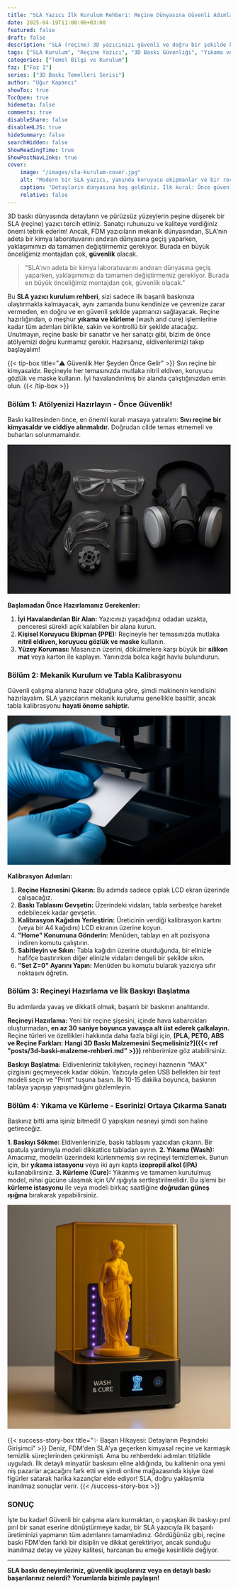 ```yaml
---
title: "SLA Yazıcı İlk Kurulum Rehberi: Reçine Dünyasına Güvenli Adımlar"
date: 2025-04-19T11:00:00+03:00
featured: false
draft: false
description: "SLA (reçine) 3D yazıcınızı güvenli ve doğru bir şekilde kurun. Reçine hazırlığından tabla kalibrasyonuna, baskı sonrası yıkama ve kürleme adımlarına kadar her şeyi öğrenin. Güvenlik önceliklidir!"
tags: ["SLA Kurulum", "Reçine Yazıcı", "3D Baskı Güvenliği", "Yıkama ve Kürleme", "İlk Baskı SLA", "Reçine Bakımı", "UV Reçine", "Başlangıç Rehberi", "Teknik İpuçları"]
categories: ["Temel Bilgi ve Kurulum"]
faz: ["Faz 1"]
series: ["3D Baskı Temelleri Serisi"]
author: "Uğur Kapancı"
showToc: true
TocOpen: true
hidemeta: false
comments: true
disableShare: false
disableHLJS: true
hideSummary: false
searchHidden: false
ShowReadingTime: true
ShowPostNavLinks: true
cover:
    image: "/images/sla-kurulum-cover.jpg"
    alt: "Modern bir SLA yazıcı, yanında koruyucu ekipmanlar ve bir reçine şişesi ile bir atölye masasında duruyor"
    caption: "Detayların dünyasına hoş geldiniz. İlk kural: Önce güvenlik."
    relative: false
---
```


3D baskı dünyasında detayların ve pürüzsüz yüzeylerin peşine düşerek bir SLA (reçine) yazıcı tercih ettiniz. Sanatçı ruhunuzu ve kaliteye verdiğiniz önemi tebrik ederim! Ancak, FDM yazıcıların mekanik dünyasından, SLA'nın adeta bir kimya laboratuvarını andıran dünyasına geçiş yaparken, yaklaşımımızı da tamamen değiştirmemiz gerekiyor. Burada en büyük önceliğimiz montajdan çok, **güvenlik** olacak.

> "SLA'nın adeta bir kimya laboratuvarını andıran dünyasına geçiş yaparken, yaklaşımımızı da tamamen değiştirmemiz gerekiyor. Burada en büyük önceliğimiz montajdan çok, güvenlik olacak."

Bu **SLA yazıcı kurulum rehberi**, sizi sadece ilk başarılı baskınıza ulaştırmakla kalmayacak, aynı zamanda bunu kendinize ve çevrenize zarar vermeden, en doğru ve en güvenli şekilde yapmanızı sağlayacak. Reçine hazırlığından, o meşhur **yıkama ve kürleme** (wash and cure) işlemlerine kadar tüm adımları birlikte, sakin ve kontrollü bir şekilde atacağız. Unutmayın, reçine baskı bir sanattır ve her sanatçı gibi, bizim de önce atölyemizi doğru kurmamız gerekir. Hazırsanız, eldivenlerimizi takıp başlayalım!

{{< tip-box title="⚠️ Güvenlik Her Şeyden Önce Gelir" >}}
Sıvı reçine bir kimyasaldır. Reçineyle her temasınızda mutlaka nitril eldiven, koruyucu gözlük ve maske kullanın. İyi havalandırılmış bir alanda çalıştığınızdan emin olun.
{{< /tip-box >}}

### Bölüm 1: Atölyenizi Hazırlayın - Önce Güvenlik!

Baskı kalitesinden önce, en önemli kuralı masaya yatıralım: **Sıvı reçine bir kimyasaldır ve ciddiye alınmalıdır.** Doğrudan cilde temas etmemeli ve buharları solunmamalıdır.

![Kişisel koruyucu ekipmanlar: Nitril eldiven, gözlük ve maske bir masada duruyor](/images/sla-guvenlik-ekipman.jpg)

**Başlamadan Önce Hazırlamanız Gerekenler:**
1.  **İyi Havalandırılan Bir Alan:** Yazıcınızı yaşadığınız odadan uzakta, penceresi sürekli açık kalabilen bir alana kurun.
2.  **Kişisel Koruyucu Ekipman (PPE):** Reçineyle her temasınızda mutlaka **nitril eldiven, koruyucu gözlük ve maske** kullanın.
3.  **Yüzey Koruması:** Masanızın üzerini, dökülmelere karşı büyük bir **silikon mat** veya karton ile kaplayın. Yanınızda bolca kağıt havlu bulundurun.

### Bölüm 2: Mekanik Kurulum ve Tabla Kalibrasyonu

Güvenli çalışma alanınız hazır olduğuna göre, şimdi makinenin kendisini hazırlayalım. SLA yazıcıların mekanik kurulumu genellikle basittir, ancak tabla kalibrasyonu **hayati öneme sahiptir.**

![Bir kişinin SLA yazıcının baskı tablası ile LCD ekranı arasına bir kalibrasyon kartı koyması](/images/sla-kurulum-kalibrasyon.jpg)

**Kalibrasyon Adımları:**
1.  **Reçine Haznesini Çıkarın:** Bu adımda sadece çıplak LCD ekran üzerinde çalışacağız.
2.  **Baskı Tablasını Gevşetin:** Üzerindeki vidaları, tabla serbestçe hareket edebilecek kadar gevşetin.
3.  **Kalibrasyon Kağıdını Yerleştirin:** Üreticinin verdiği kalibrasyon kartını (veya bir A4 kağıdını) LCD ekranın üzerine koyun.
4.  **"Home" Konumuna Gönderin:** Menüden, tablayı en alt pozisyona indiren komutu çalıştırın.
5.  **Sabitleyin ve Sıkın:** Tabla kağıdın üzerine oturduğunda, bir elinizle hafifçe bastırırken diğer elinizle vidaları dengeli bir şekilde sıkın.
6.  **"Set Z=0" Ayarını Yapın:** Menüden bu komutu bularak yazıcıya sıfır noktasını öğretin.

### Bölüm 3: Reçineyi Hazırlama ve İlk Baskıyı Başlatma

Bu adımlarda yavaş ve dikkatli olmak, başarılı bir baskının anahtarıdır.

**Reçineyi Hazırlama:** Yeni bir reçine şişesini, içinde hava kabarcıkları oluşturmadan, **en az 30 saniye boyunca yavaşça alt üst ederek çalkalayın.**
Reçine türleri ve özellikleri hakkında daha fazla bilgi için, **[PLA, PETG, ABS ve Reçine Farkları: Hangi 3D Baskı Malzemesini Seçmelisiniz?]({{< ref "posts/3d-baski-malzeme-rehberi.md" >}})** rehberimize göz atabilirsiniz.

**Baskıyı Başlatma:** Eldivenleriniz takılıyken, reçineyi haznenin "MAX" çizgisini geçmeyecek kadar dökün. Yazıcıyla gelen USB bellekten bir test modeli seçin ve "Print" tuşuna basın. İlk 10-15 dakika boyunca, baskının tablaya yapışıp yapışmadığını gözlemleyin.

### Bölüm 4: Yıkama ve Kürleme - Eserinizi Ortaya Çıkarma Sanatı

Baskınız bitti ama işiniz bitmedi! O yapışkan nesneyi şimdi son haline getireceğiz.

**1. Baskıyı Sökme:** Eldivenlerinizle, baskı tablasını yazıcıdan çıkarın. Bir spatula yardımıyla modeli dikkatlice tabladan ayırın.
**2. Yıkama (Wash):** Amacımız, modelin üzerindeki kürlenmemiş sıvı reçineyi temizlemek. Bunun için, bir **yıkama istasyonu** veya iki ayrı kapta **izopropil alkol (IPA)** kullanabilirsiniz.
**3. Kürleme (Cure):** Yıkanmış ve tamamen kurutulmuş model, nihai gücüne ulaşmak için UV ışığıyla sertleştirilmelidir. Bu işlemi bir **kürleme istasyonu** ile veya modeli birkaç saatliğine **doğrudan güneş ışığına** bırakarak yapabilirsiniz.

![Bir yıkama ve kürleme istasyonunun içinde dönen ve UV ışığı alan bir 3D model](/images/sla-wash-cure.jpg)

{{< success-story-box title="✨ Başarı Hikayesi: Detayların Peşindeki Girişimci" >}}
Deniz, FDM'den SLA'ya geçerken kimyasal reçine ve karmaşık temizlik süreçlerinden çekinmişti. Ama bu rehberdeki adımları titizlikle uyguladı. İlk detaylı minyatür baskısını eline aldığında, bu kalitenin ona yeni niş pazarlar açacağını fark etti ve şimdi online mağazasında kişiye özel figürler satarak harika kazançlar elde ediyor! SLA, doğru yaklaşımla inanılmaz sonuçlar verir.
{{< /success-story-box >}}

### SONUÇ

İşte bu kadar! Güvenli bir çalışma alanı kurmaktan, o yapışkan ilk baskıyı pırıl pırıl bir sanat eserine dönüştürmeye kadar, bir SLA yazıcıyla ilk başarılı üretiminizi yapmanın tüm adımlarını tamamladınız. Gördüğünüz gibi, reçine baskı FDM'den farklı bir disiplin ve dikkat gerektiriyor, ancak sunduğu inanılmaz detay ve yüzey kalitesi, harcanan bu emeğe kesinlikle değiyor.

---

**SLA baskı deneyimleriniz, güvenlik ipuçlarınız veya en detaylı baskı başarılarınız nelerdi? Yorumlarda bizimle paylaşın!**